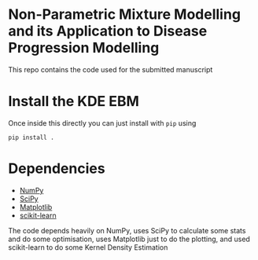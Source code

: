 Non-Parametric Mixture Modelling and its Application to Disease Progression Modelling
=================

This repo contains the code used for the submitted manuscript

Install the KDE EBM
============
Once inside this directly you can just install with `pip` using

`pip install .`


Dependencies
============
- [NumPy](https://github.com/numpy/numpy)
- [SciPy](https://github.com/scipy/scipy)
- [Matplotlib](https://github.com/matplotlib/matplotlib)
- [scikit-learn](https://github.com/scikit-learn/scikit-learn)

The code depends heavily on NumPy, uses SciPy to calculate some stats and do some optimisation, uses Matplotlib just to do the plotting, and used scikit-learn to do some Kernel Density Estimation

